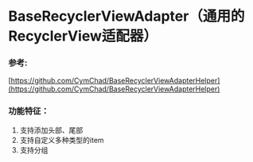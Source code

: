 # BaseRecyclerViewAdapter（通用的RecyclerView适配器）

### 参考:
[https://github.com/CymChad/BaseRecyclerViewAdapterHelper](https://github.com/CymChad/BaseRecyclerViewAdapterHelper)

### 功能特征：
1. 支持添加头部、尾部
2. 支持自定义多种类型的item
3. 支持分组